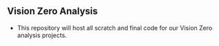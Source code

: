 ## Vision Zero Analysis
- This repository will host all scratch and final code for our Vision Zero analysis projects.
